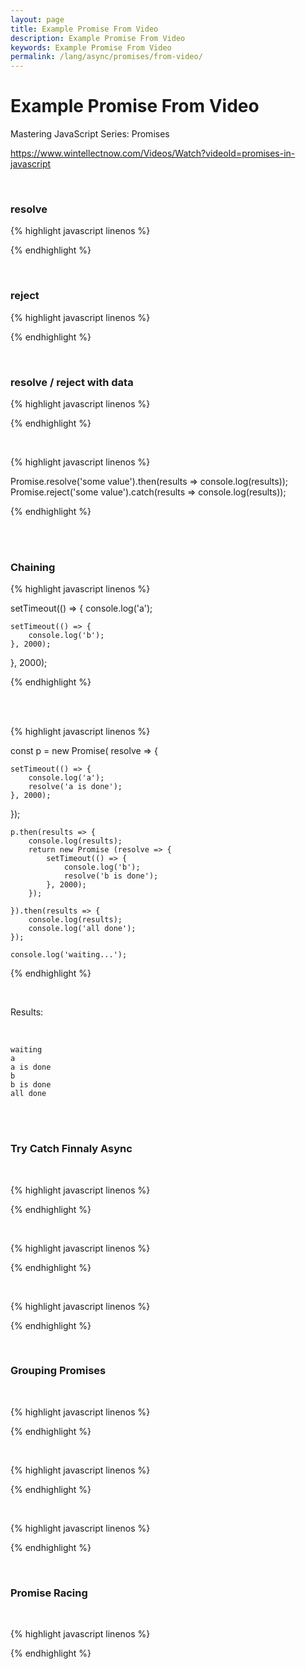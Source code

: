 ```yaml
---
layout: page
title: Example Promise From Video
description: Example Promise From Video
keywords: Example Promise From Video
permalink: /lang/async/promises/from-video/
---
```


# Example Promise From Video

Mastering JavaScript Series: Promises

https://www.wintellectnow.com/Videos/Watch?videoId=promises-in-javascript

<br/>

### resolve

{% highlight javascript linenos %}

<!DOCTYPE html>

<script>

    'use strict';

    const p = new Promise((resolve, reject) => {
        setTimeout( () => {
            resolve();
        }, 2000);
    });

    console.log('waiting');

    p.then(() => {
        console.log('promise is resolved');
    });

</script>

</html>

{% endhighlight %}

<br/>

### reject

{% highlight javascript linenos %}

<!DOCTYPE html>

<script>

    'use strict';

    const p = new Promise((resolve, reject) => {
        setTimeout( () => {
            reject();
        }, 2000);
    });

    console.log('waiting');

    p.then(() => {
        console.log('promise is resolved');
    }).catch(() => {
        console.log('promise is rejected');
    });

</script>

</html>

{% endhighlight %}

<br/>

### resolve / reject with data

{% highlight javascript linenos %}

<!DOCTYPE html>

<script>

    'use strict';

    const p = new Promise((resolve, reject) => {
        setTimeout( () => {
            // resolve('success!');
            reject('failure');
        }, 2000);
    });

    console.log('waiting');

    p.then(results => {
        console.log('promise is resolved');
        console.log(results);
    }).catch(results => {
        console.log('promise is rejected');
        console.log(results);
    });

</script>

</html>

{% endhighlight %}

<br/>

{% highlight javascript linenos %}

Promise.resolve('some value').then(results => console.log(results));
Promise.reject('some value').catch(results => console.log(results));

{% endhighlight %}

<br/>

<br/>

### Chaining

{% highlight javascript linenos %}

setTimeout(() => {
console.log('a');

    setTimeout(() => {
        console.log('b');
    }, 2000);

}, 2000);

{% endhighlight %}

<br/>

<br/>

{% highlight javascript linenos %}

const p = new Promise( resolve => {

    setTimeout(() => {
        console.log('a');
        resolve('a is done');
    }, 2000);

});

    p.then(results => {
        console.log(results);
        return new Promise (resolve => {
            setTimeout(() => {
                console.log('b');
                resolve('b is done');
            }, 2000);
        });

    }).then(results => {
        console.log(results);
        console.log('all done');
    });

    console.log('waiting...');

{% endhighlight %}

<br/>

Results:

<br/>

    waiting
    a
    a is done
    b
    b is done
    all done

<br/>

<br/>

### Try Catch Finnaly Async

<br/>

{% highlight javascript linenos %}

<script>

    'use strict';

    let doAsyncCallCounter = 0;

    const doAsync = doesResolve => new Promise((resolve, reject) => {

        doAsyncCallCounter++;

        setTimeout(() => {
            if (doesResolve){
                resolve('success!', doAsyncCallCounter);
            } else {
                resolve('failure!', doAsyncCallCounter);
            }
        }, 2000);
    });

    doAsync(true).then(results => {
        console.log(results);
    });

</script>

{% endhighlight %}

<br/>

{% highlight javascript linenos %}

<script>

    'use strict';

    let doAsyncCallCounter = 0;

    const doAsync = doesResolve => new Promise((resolve, reject) => {

        doAsyncCallCounter++;

        setTimeout(() => {
            if (doesResolve){
                console.log('success', doAsyncCallCounter);
                resolve({ msg: 'success!', counter: doAsyncCallCounter });
            } else {
                console.log('failure', doAsyncCallCounter);
                reject({ msg: 'failure!', counter: doAsyncCallCounter });
            }
        }, 2000);
    });

    doAsync(true)
        .then(() => doAsync(true))
        .then(() => doAsync(false))
        .then(() => doAsync(true))
        .then(() => doAsync(true))
        .catch(err => {
            console.log(err);
        },() => {
            console.log('finally');
        });

</script>

{% endhighlight %}

<br/>

{% highlight javascript linenos %}

<script>

    'use strict';

    let doAsyncCallCounter = 0;

    const doAsync = doesResolve => new Promise((resolve, reject) => {

        doAsyncCallCounter++;

        setTimeout(() => {
            if (doesResolve){
                console.log('success', doAsyncCallCounter);
                resolve({ msg: 'success!', counter: doAsyncCallCounter });
            } else {
                console.log('failure', doAsyncCallCounter);
                reject({ msg: 'failure!', counter: doAsyncCallCounter });
            }
        }, 2000);
    });

    doAsync(true)
        .then(() => doAsync(true))
        .then(() => doAsync(false))
        .then(() => doAsync(true))
        .then(() => doAsync(true))
        .catch(err => {
            console.log(err);
        })

</script>

{% endhighlight %}

<br/>

### Grouping Promises

<br/>

{% highlight javascript linenos %}

<script>

    'use strict';

    let doAsyncCallCounter = 0;

    const doAsync = doesResolve => new Promise((resolve, reject) => {


    });

    setTimeout( () => {
        console.log('a');
    }, 2000);


    setTimeout( () => {
        console.log('b');
    }, 1000);

    setTimeout( () => {
        console.log('c');
    }, 3000);

    const allDone = () => {
        console.log('all done');
    }

</script>

{% endhighlight %}

<br/>

{% highlight javascript linenos %}

<script>

    'use strict';

    let doAsyncCallCounter = 0;

    const doAsync = doesResolve => new Promise((resolve, reject) => {


    });

    let cbCounter = 0;

    cbCounter++;
    setTimeout( () => {
        console.log('a');
        cbCounter--;
        if (cbCounter === 0){
            allDone();
        }
    }, 2000);

    cbCounter++;
    setTimeout( () => {
        console.log('b');
        cbCounter--;
        if (cbCounter === 0){
            allDone();
        }
    }, 1000);

    cbCounter++;
    setTimeout( () => {
        console.log('c');
        cbCounter--;
        if (cbCounter === 0){
            allDone();
        }
    }, 3000);

    const allDone = () => {
        console.log('all done');
    }

</script>

{% endhighlight %}

<br/>

{% highlight javascript linenos %}

<script>

    'use strict';

    let doAsyncCallCounter = 0;

    const doAsync = (doesResolve, timeout) => new Promise((resolve, reject) => {

        let currentCounterValue = ++doAsyncCallCounter;

        setTimeout ( () => {

            if (doesResolve){
                console.log('success!', currentCounterValue);
                resolve({ msg: 'success!', counter: currentCounterValue});
            } else {
                console.log('failure!', currentCounterValue);
                resolve({ msg: 'failure!', counter: currentCounterValue});
            }

        }, timeout);
    });

    const p1 = doAsync(true, 2000);
    const p2 = doAsync(true, 1000);
    const p3 = doAsync(true, 3000);

    Promise.all([p1,p2,p3]).then(results => {
        console.log('all done');
        console.log(results);
    }).catch( results => {
        console.log('one failed');
        console.log(results);
    });

</script>

{% endhighlight %}

<br/>

### Promise Racing

<br/>

{% highlight javascript linenos %}

<script>

    'use strict';

    let doAsyncCallCounter = 0;

    const doAsync = (doesResolve, timeout) => new Promise((resolve, reject) => {

        let currentCounterValue = ++doAsyncCallCounter;

        setTimeout ( () => {

            if (doesResolve){
                console.log('success!', currentCounterValue);
                resolve({ msg: 'success!', counter: currentCounterValue});
            } else {
                console.log('failure!', currentCounterValue);
                resolve({ msg: 'failure!', counter: currentCounterValue});
            }

        }, timeout);
    });

    Promise.race( [ doAsync(true, 2000), doAsync(true, 1000) ] )
        .then( results => {
            console.log('race is over');
            console.log(results);
        });

</script>

{% endhighlight %}
